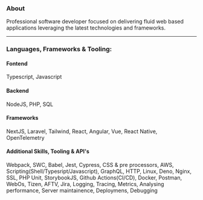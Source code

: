 ### About

Professional software developer focused on delivering fluid web based applications leveraging the latest technologies and frameworks.

___

### Languages, Frameworks & Tooling:

#### Fontend

Typescript, Javascript

#### Backend

NodeJS, PHP, SQL

#### Frameworks

NextJS, Laravel, Tailwind, React, Angular, Vue, React Native, OpenTelemetry

#### Additional Skills, Tooling & API's

Webpack, SWC, Babel, Jest, Cypress, CSS & pre processors, AWS, Scripting(Shell/Typesript/Javascript), GraphQL, HTTP, Linux, Deno, Nginx, SSL, PHP Unit, StorybookJS, Github Actions(CI/CD), Docker, Postman, WebOs, Tizen, AFTV, Jira, Logging, Tracing, Metrics, Analysing performance, Server maintainence, Deploymens, Debugging